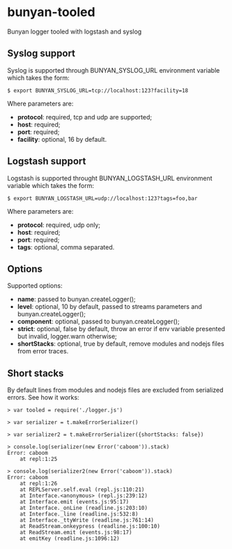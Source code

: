 # bunyan-tooled
Bunyan logger tooled with logstash and syslog

## Syslog support
Syslog is supported through BUNYAN_SYSLOG_URL environment variable which takes the form:
```
$ export BUNYAN_SYSLOG_URL=tcp://localhost:123?facility=18
```
Where parameters are:
- **protocol**: required, tcp and udp are supported;
- **host**: required;
- **port**: required;
- **facility**: optional, 16 by default.

## Logstash support
Logstash is supported throught BUNYAN_LOGSTASH_URL environment variable which takes the form:
```
$ export BUNYAN_LOGSTASH_URL=udp://localhost:123?tags=foo,bar
```
Where parameters are:
- **protocol**: required, udp only;
- **host**: required;
- **port**: required;
- **tags**: optional, comma separated.

## Options
Supported options:
- **name**: passed to bunyan.createLogger();
- **level**: optional, 10 by default, passed to streams parameters and bunyan.createLogger();
- **component**: optional, passed to bunyan.createLogger();
- **strict**: optional, false by default, throw an error if env variable presented but invalid, logger.warn otherwise;
- **shortStacks**: optional, true by default, remove modules and nodejs files from error traces.

## Short stacks
By default lines from modules and nodejs files are excluded from serialized errors. See how it works:
```
> var tooled = require('./logger.js')

> var serializer = t.makeErrorSerializer()

> var serializer2 = t.makeErrorSerializer({shortStacks: false})

> console.log(serializer(new Error('caboom')).stack)
Error: caboom
    at repl:1:25
    
> console.log(serializer2(new Error('caboom')).stack)
Error: caboom
    at repl:1:26
    at REPLServer.self.eval (repl.js:110:21)
    at Interface.<anonymous> (repl.js:239:12)
    at Interface.emit (events.js:95:17)
    at Interface._onLine (readline.js:203:10)
    at Interface._line (readline.js:532:8)
    at Interface._ttyWrite (readline.js:761:14)
    at ReadStream.onkeypress (readline.js:100:10)
    at ReadStream.emit (events.js:98:17)
    at emitKey (readline.js:1096:12)
```
